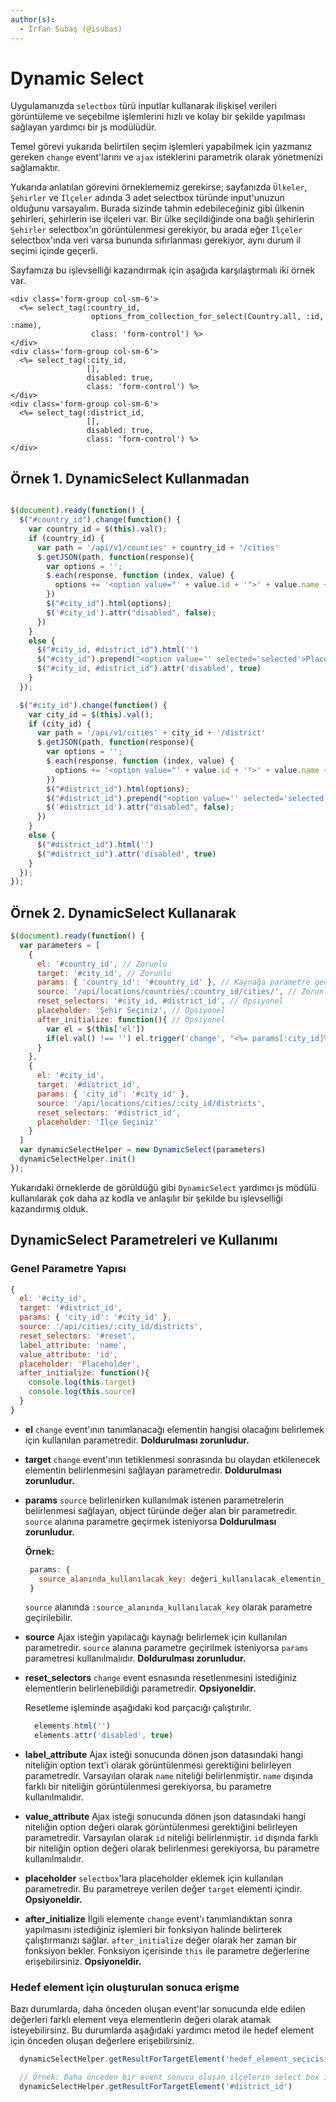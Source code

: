 ```yaml
---
author(s):
  - İrfan Subaş (@isubas)
---
```


Dynamic Select
==============

Uygulamanızda `selectbox` türü inputlar kullanarak ilişkisel verileri görüntüleme ve seçebilme işlemlerini hızlı ve
kolay bir şekilde yapılması sağlayan yardımcı bir js modülüdür.

Temel görevi yukarıda belirtilen seçim işlemleri yapabilmek için yazmanız gereken `change` event'larını ve `ajax`
isteklerini parametrik olarak yönetmenizi sağlamaktır.

Yukarıda anlatılan görevini örneklememiz gerekirse; sayfanızda `Ülkeler`, `Şehirler` ve `İlçeler` adında 3 adet
selectbox türünde input'unuzun olduğunu varsayalım. Burada sizinde tahmin edebileceğiniz gibi ülkenin şehirleri,
şehirlerin ise ilçeleri var. Bir ülke seçildiğinde ona bağlı şehirlerin `Şehirler` selectbox'ın görüntülenmesi
gerekiyor, bu arada eğer `İlçeler` selectbox'ında veri varsa bununda sıfırlanması gerekiyor, aynı durum il seçimi içinde
geçerli.

Sayfamıza bu işlevselliği kazandırmak için aşağıda karşılaştırmalı iki örnek var.

```erb
<div class='form-group col-sm-6'>
  <%= select_tag(:country_id,
                  options_from_collection_for_select(Country.all, :id, :name),
                  class: 'form-control') %>
</div>
<div class='form-group col-sm-6'>
  <%= select_tag(:city_id,
                 [],
                 disabled: true,
                 class: 'form-control') %>
</div>
<div class='form-group col-sm-6'>
  <%= select_tag(:district_id,
                 [],
                 disabled: true,
                 class: 'form-control') %>
</div>
```

Örnek 1. DynamicSelect Kullanmadan
----------------------------------

```js

$(document).ready(function() {
  $("#country_id").change(function() {
    var country_id = $(this).val();
    if (country_id) {
      var path = '/api/v1/counties' + country_id + '/cities'
      $.getJSON(path, function(response){
        var options = '';
        $.each(response, function (index, value) {
          options += '<option value="' + value.id + '">' + value.name + '</option>';
        })
        $("#city_id").html(options);
        $('#city_id').attr("disabled", false);
      })
    }
    else {
      $("#city_id, #district_id").html('')
      $("#city_id").prepend("<option value='' selected='selected'>Place Holder</option>");
      $("#city_id, #district_id").attr('disabled', true)
    }
  });

  $("#city_id").change(function() {
    var city_id = $(this).val();
    if (city_id) {
      var path = '/api/v1/cities' + city_id + '/district'
      $.getJSON(path, function(response){
        var options = '';
        $.each(response, function (index, value) {
          options += '<option value="' + value.id + '">' + value.name + '</option>';
        })
        $("#district_id").html(options);
        $("#district_id").prepend("<option value='' selected='selected'>Place Holder</option>");
        $('#district_id').attr("disabled", false);
      })
    }
    else {
      $("#district_id").html('')
      $("#district_id").attr('disabled', true)
    }
  });
});

```

Örnek 2. DynamicSelect Kullanarak
---------------------------------

```js
$(document).ready(function() {
  var parameters = [
    {
      el: '#country_id', // Zorunlu
      target: '#city_id', // Zorunlu
      params: { 'country_id': '#country_id' }, // Kaynağa parametre geçirilecekse zorunlu
      source: '/api/locations/countries/:country_id/cities/', // Zorunlu
      reset_selectors: '#city_id, #district_id', // Opsiyonel
      placeholder: 'Şehir Seçiniz', // Opsiyonel
      after_initialize: function(){ // Opsiyonel
        var el = $(this['el'])
        if(el.val() !== '') el.trigger('change', "<%= params[:city_id]%>")
      }
    },
    {
      el: '#city_id',
      target: '#district_id',
      params: { 'city_id': '#city_id' },
      source: '/api/locations/cities/:city_id/districts',
      reset_selectors: '#district_id',
      placeholder: 'İlçe Seçiniz'
    }
  ]
  var dynamicSelectHelper = new DynamicSelect(parameters)
  dynamicSelectHelper.init()
});
```

Yukarıdaki örneklerde de görüldüğü gibi `DynamicSelect` yardımcı js mödülü kullanılarak çok daha az kodla ve anlaşılır
bir şekilde bu işlevselliği kazandırmış olduk.

DynamicSelect Parametreleri ve Kullanımı
----------------------------------------

### Genel Parametre Yapısı

```js
{
  el: '#city_id',
  target: '#district_id',
  params: { 'city_id': '#city_id' },
  source: '/api/cities/:city_id/districts',
  reset_selectors: '#reset',
  label_attribute: 'name',
  value_attribute: 'id',
  placeholder: 'Placeholder',
  after_initialize: function(){
    console.log(this.target)
    console.log(this.source)
  }
}
```

- **el** `change` event'ının tanımlanacağı elementin hangisi olacağını belirlemek için kullanılan parametredir.
  **Doldurulması zorunludur.**

- **target** `change` event'ının tetiklenmesi sonrasında bu olaydan etkilenecek elementin belirlenmesini sağlayan
  parametredir. **Doldurulması zorunludur.**

- **params** `source` belirlenirken kullanılmak istenen parametrelerin belirlenmesi sağlayan, object türünde değer alan
  bir parametredir. `source` alanına parametre geçirmek isteniyorsa **Doldurulması zorunludur.**

   **Örnek:**

   ```js
    params: {
      source_alanında_kullanılacak_key: değeri_kullanılacak_elementin_seçicisi
    }
  ```

  `source` alanında `:source_alanında_kullanılacak_key` olarak parametre geçirilebilir.

- **source** Ajax isteğin yapılacağı kaynağı belirlemek için kullanılan parametredir. `source` alanına parametre
  geçirilmek isteniyorsa `params` parametresi kullanılmalıdır. **Doldurulması zorunludur.**

- **reset_selectors** `change` event esnasında resetlenmesini istediğiniz elementlerin belirlenebildiği parametredir.
  **Opsiyoneldir.**

  Resetleme işleminde aşağıdaki kod parçacığı çalıştırılır.

  ```js
    elements.html('')
    elements.attr('disabled', true)
  ```

- **label_attribute** Ajax isteği sonucunda dönen json datasındaki hangi niteliğin option text'i olarak görüntülenmesi
  gerektiğini belirleyen parametredir. Varsayılan olarak `name` niteliği belirlenmiştir. `name` dışında farklı bir
  niteliğin görüntülenmesi gerekiyorsa, bu parametre kullanılmalıdır.

- **value_attribute** Ajax isteği sonucunda dönen json datasındaki hangi niteliğin option değeri olarak görüntülenmesi
  gerektiğini belirleyen parametredir. Varsayılan olarak `id` niteliği belirlenmiştir. `id` dışında farklı bir niteliğin
  option değeri olarak belirlenmesi gerekiyorsa, bu parametre kullanılmalıdır.

- **placeholder** `selectbox`'lara placeholder eklemek için kullanılan parametredir. Bu parametreye verilen değer
  `target` elementi içindir. **Opsiyoneldir.**

- **after_initialize** İlgili elemente `change` event'ı tanımlandıktan sonra yapılmasını istediğiniz işlemleri bir
  fonksiyon halinde belirterek çalıştırmanızı sağlar. `after_initialize` değer olarak her zaman bir fonksiyon bekler.
  Fonksiyon içerisinde `this` ile parametre değerlerine erişebilirsiniz. **Opsiyoneldir.**

### Hedef element için oluşturulan sonuca erişme

Bazı durumlarda, daha önceden oluşan event'lar sonucunda elde edilen değerleri farklı
element veya elementlerin değeri olarak atamak isteyebilirsinz. Bu durumlarda aşağıdaki
yardımcı metod ile hedef element için önceden oluşan değerlere erişebilirsiniz.

```js
  dynamicSelectHelper.getResultForTargetElement('hedef_element_seçicisi')

  // Örnek: Daha önceden bir event sonucu oluşan ilçelerin select box için değerleri
  dynamicSelectHelper.getResultForTargetElement('#district_id')
```
